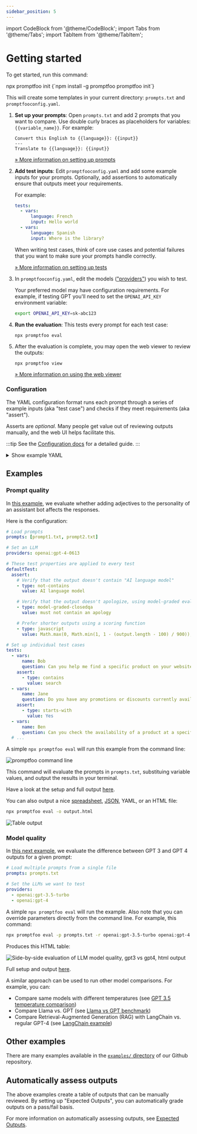 ```yaml
---
sidebar_position: 5
---
```


import CodeBlock from '@theme/CodeBlock';
import Tabs from '@theme/Tabs';
import TabItem from '@theme/TabItem';

# Getting started

To get started, run this command:

<Tabs>
  <TabItem value="npx" label="npx" default>
    <CodeBlock language="bash">
      npx promptfoo init
    </CodeBlock>
  </TabItem>
  <TabItem value="npm" label="npm" default>
    <CodeBlock language="bash">
      {`npm install -g promptfoo
promptfoo init`}
    </CodeBlock>
  </TabItem>
</Tabs>

This will create some templates in your current directory: `prompts.txt` and `promptfooconfig.yaml`.

1. **Set up your prompts**: Open `prompts.txt` and add 2 prompts that you want to compare. Use double curly braces as placeholders for variables: `{{variable_name}}`. For example:

   ```
   Convert this English to {{language}}: {{input}}
   ---
   Translate to {{language}}: {{input}}
   ```

   [&raquo; More information on setting up prompts](/docs/configuration/parameters)

1. **Add test inputs**: Edit `promptfooconfig.yaml` and add some example inputs for your prompts. Optionally, add assertions to automatically ensure that outputs meet your requirements.

   For example:

   ```yaml
   tests:
     - vars:
         language: French
         input: Hello world
     - vars:
         language: Spanish
         input: Where is the library?
   ```

   When writing test cases, think of core use cases and potential failures that you want to make sure your prompts handle correctly.

   [&raquo; More information on setting up tests](/docs/configuration/guide)

1. In `promptfooconfig.yaml`, edit the models (["providers"](/docs/providers)) you wish to test.

   Your preferred model may have configuration requirements.  For example, if testing GPT you'll need to set the `OPENAI_API_KEY` environment variable:

   ```bash
   export OPENAI_API_KEY=sk-abc123
   ```

1. **Run the evaluation**: This tests every prompt for each test case:

   ```
   npx promptfoo eval
   ```

1. After the evaluation is complete, you may open the web viewer to review the outputs:

   ```
   npx promptfoo view
   ```

   [&raquo; More information on using the web viewer](/docs/usage/web-ui)

### Configuration

The YAML configuration format runs each prompt through a series of example inputs (aka "test case") and checks if they meet requirements (aka "assert").

Asserts are _optional_. Many people get value out of reviewing outputs manually, and the web UI helps facilitate this.

:::tip
See the [Configuration docs](/docs/configuration/guide) for a detailed guide.
:::

<details>
<summary>Show example YAML</summary>

```yaml
prompts: [prompts.txt]
providers: [openai:gpt-3.5-turbo]
tests:
  - description: First test case - automatic review
    vars:
      var1: first variable's value
      var2: another value
      var3: some other value
    assert:
      - type: equals
        value: expected LLM output goes here
      - type: function
        value: output.includes('some text')

  - description: Second test case - manual review
    # Test cases don't need assertions if you prefer to review the output yourself
    vars:
      var1: new value
      var2: another value
      var3: third value

  - description: Third test case - other types of automatic review
    vars:
      var1: yet another value
      var2: and another
      var3: dear llm, please output your response in json format
    assert:
      - type: contains-json
      - type: similar
        value: ensures that output is semantically similar to this text
      - type: model-graded-closedqa
        value: must contain a reference to X
```

</details>

## Examples

### Prompt quality

In [this example](https://github.com/promptfoo/promptfoo/tree/main/examples/self-grading), we evaluate whether adding adjectives to the personality of an assistant bot affects the responses.

Here is the configuration:

```yaml title=promptfooconfig.yaml
# Load prompts
prompts: [prompt1.txt, prompt2.txt]

# Set an LLM
providers: openai:gpt-4-0613

# These test properties are applied to every test
defaultTest:
  assert:
    # Verify that the output doesn't contain "AI language model"
    - type: not-contains
      value: AI language model

    # Verify that the output doesn't apologize, using model-graded eval
    - type: model-graded-closedqa
      value: must not contain an apology

    # Prefer shorter outputs using a scoring function
    - type: javascript
      value: Math.max(0, Math.min(1, 1 - (output.length - 100) / 900));

# Set up individual test cases
tests:
  - vars:
      name: Bob
      question: Can you help me find a specific product on your website?
    assert:
      - type: contains
        value: search
  - vars:
      name: Jane
      question: Do you have any promotions or discounts currently available?
    assert:
      - type: starts-with
        value: Yes
  - vars:
      name: Ben
      question: Can you check the availability of a product at a specific store location?
  # ...
```

A simple `npx promptfoo eval` will run this example from the command line:

![promptfoo command line](https://user-images.githubusercontent.com/310310/244891726-480e1114-d049-40b9-bd5f-f81c15060284.gif)

<!--
<img width="1362" alt="Side-by-side evaluation of LLM prompt quality, terminal output" src="https://user-images.githubusercontent.com/310310/235329207-e8c22459-5f51-4fee-9714-1b602ac3d7ca.png">

![Side-by-side evaluation of LLM prompt quality, html output](https://user-images.githubusercontent.com/310310/235483444-4ddb832d-e103-4b9c-a862-b0d6cc11cdc0.png)
-->

This command will evaluate the prompts in `prompts.txt`, substituing variable values, and output the results in your terminal.

Have a look at the setup and full output [here](https://github.com/promptfoo/promptfoo/tree/main/examples/self-grading).

You can also output a nice [spreadsheet](https://docs.google.com/spreadsheets/d/1nanoj3_TniWrDl1Sj-qYqIMD6jwm5FBy15xPFdUTsmI/edit?usp=sharing), [JSON](https://github.com/typpo/promptfoo/blob/main/examples/simple-cli/output.json), YAML, or an HTML file:

```bash
npx promptfoo eval -o output.html
```

![Table output](https://user-images.githubusercontent.com/310310/235483444-4ddb832d-e103-4b9c-a862-b0d6cc11cdc0.png)

### Model quality

In [this next example](https://github.com/typpo/promptfoo/tree/main/examples/gpt-3.5-vs-4), we evaluate the difference between GPT 3 and GPT 4 outputs for a given prompt:

```yaml title=promptfooconfig.yaml
# Load multiple prompts from a single file
prompts: prompts.txt

# Set the LLMs we want to test
providers:
  - openai:gpt-3.5-turbo
  - openai:gpt-4
```

A simple `npx promptfoo eval` will run the example. Also note that you can override parameters directly from the command line. For example, this command:

```bash
npx promptfoo eval -p prompts.txt -r openai:gpt-3.5-turbo openai:gpt-4 -o output.html
```

Produces this HTML table:

![Side-by-side evaluation of LLM model quality, gpt3 vs gpt4, html output](https://user-images.githubusercontent.com/310310/235490527-e0c31f40-00a0-493a-8afc-8ed6322bb5ca.png)

Full setup and output [here](https://github.com/typpo/promptfoo/tree/main/examples/gpt-3.5-vs-4).

A similar approach can be used to run other model comparisons. For example, you can:

- Compare same models with different temperatures (see [GPT 3.5 temperature comparison](https://github.com/promptfoo/promptfoo/tree/main/examples/gpt-3.5-temperature-comparison))
- Compare Llama vs. GPT (see [Llama vs GPT benchmark](/docs/guides/compare-llama2-vs-gpt))
- Compare Retrieval-Augmented Generation (RAG) with LangChain vs. regular GPT-4 (see [LangChain example](https://promptfoo.dev/docs/configuration/testing-llm-chains))

## Other examples

There are many examples available in the [`examples/` directory](https://github.com/promptfoo/promptfoo/tree/main/examples) of our Github repository.

## Automatically assess outputs

The above examples create a table of outputs that can be manually reviewed. By setting up "Expected Outputs", you can automatically grade outputs on a pass/fail basis.

For more information on automatically assessing outputs, see [Expected Outputs](/docs/configuration/expected-outputs).
